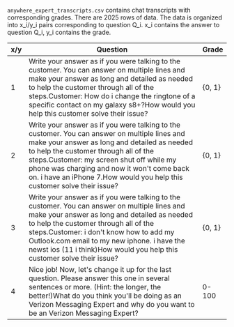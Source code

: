 `anywhere_expert_transcripts.csv` contains chat transcripts with corresponding grades. There are 2025 rows of data. The data is organized into x_i/y_i pairs corresponding to question Q_i. x_i contains the answer to question Q_i, y_i contains the grade.

| x/y | Question | Grade |
| --- | --- | --- |
| 1 | Write your answer as if you were talking to the customer. You can answer on multiple lines and make your answer as long and detailed as needed to help the customer through all of the steps.Customer: How do i change the ringtone of a specific contact on my galaxy s8+?How would you help this customer solve their issue? | {0, 1} |
| 2 | Write your answer as if you were talking to the customer. You can answer on multiple lines and make your answer as long and detailed as needed to help the customer through all of the steps.Customer: my screen shut off while my phone was charging and now it won't come back on. i have an iPhone 7.How would you help this customer solve their issue? | {0, 1} |
| 3 | Write your answer as if you were talking to the customer. You can answer on multiple lines and make your answer as long and detailed as needed to help the customer through all of the steps.Customer: i don't know how to add my Outlook.com email to my new iphone. i have the newst ios (11 i think)How would you help this customer solve their issue? | {0, 1} |
| 4 | Nice job! Now, let's change it up for the last question. Please answer this one in several sentences or more. (Hint: the longer, the better!)What do you think you'll be doing as an Verizon Messaging Expert and why do you want to be an Verizon Messaging Expert? | 0-100 |
